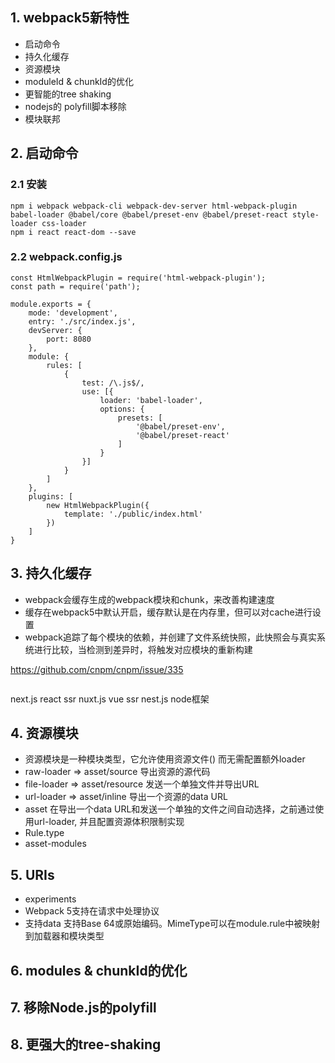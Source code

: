 ## 1. webpack5新特性
- 启动命令
- 持久化缓存
- 资源模块
- moduleId & chunkId的优化
- 更智能的tree shaking
- nodejs的 polyfill脚本移除
- 模块联邦

## 2. 启动命令

### 2.1 安装

```
npm i webpack webpack-cli webpack-dev-server html-webpack-plugin babel-loader @babel/core @babel/preset-env @babel/preset-react style-loader css-loader
npm i react react-dom --save

```

### 2.2 webpack.config.js

```
const HtmlWebpackPlugin = require('html-webpack-plugin');
const path = require('path');

module.exports = {
    mode: 'development',
    entry: './src/index.js',
    devServer: {
        port: 8080
    },
    module: {
        rules: [
            {
                test: /\.js$/,
                use: [{
                    loader: 'babel-loader',
                    options: {
                        presets: [
                            '@babel/preset-env',
                            '@babel/preset-react'
                        ]
                    }
                }]
            }
        ]
    },
    plugins: [
        new HtmlWebpackPlugin({
            template: './public/index.html'
        })
    ]
}

```

## 3. 持久化缓存

- webpack会缓存生成的webpack模块和chunk，来改善构建速度
- 缓存在webpack5中默认开启，缓存默认是在内存里，但可以对cache进行设置
- webpack追踪了每个模块的依赖，并创建了文件系统快照，此快照会与真实系统进行比较，当检测到差异时，将触发对应模块的重新构建

https://github.com/cnpm/cnpm/issue/335
```

```

next.js  react ssr
nuxt.js  vue  ssr
nest.js  node框架


## 4. 资源模块

- 资源模块是一种模块类型，它允许使用资源文件() 而无需配置额外loader
- raw-loader => asset/source  导出资源的源代码
- file-loader => asset/resource 发送一个单独文件并导出URL
- url-loader => asset/inline    导出一个资源的data  URL
- asset 在导出一个data  URL和发送一个单独的文件之间自动选择，之前通过使用url-loader, 并且配置资源体积限制实现
- Rule.type
- asset-modules


## 5. URIs
- experiments
- Webpack 5支持在请求中处理协议
- 支持data  支持Base 64或原始编码。MimeType可以在module.rule中被映射到加载器和模块类型



## 6. modules & chunkId的优化


## 7. 移除Node.js的polyfill


## 8. 更强大的tree-shaking

